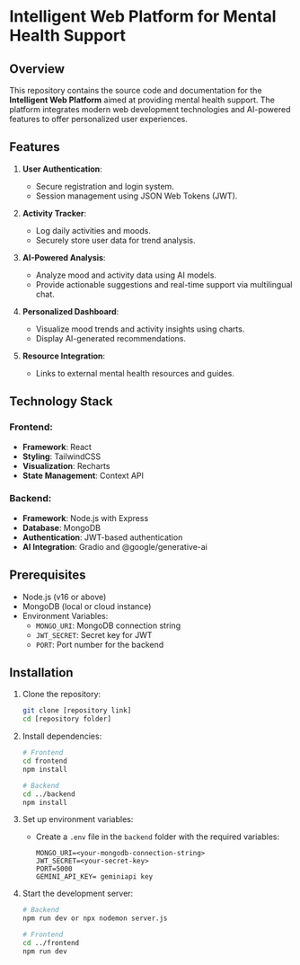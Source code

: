 # Intelligent Web Platform for Mental Health Support

## Overview
This repository contains the source code and documentation for the **Intelligent Web Platform** aimed at providing mental health support. The platform integrates modern web development technologies and AI-powered features to offer personalized user experiences.

## Features
1. **User Authentication**:
   - Secure registration and login system.
   - Session management using JSON Web Tokens (JWT).

2. **Activity Tracker**:
   - Log daily activities and moods.
   - Securely store user data for trend analysis.

3. **AI-Powered Analysis**:
   - Analyze mood and activity data using AI models.
   - Provide actionable suggestions and real-time support via multilingual chat.

4. **Personalized Dashboard**:
   - Visualize mood trends and activity insights using charts.
   - Display AI-generated recommendations.

5. **Resource Integration**:
   - Links to external mental health resources and guides.

## Technology Stack
### Frontend:
- **Framework**: React
- **Styling**: TailwindCSS
- **Visualization**: Recharts
- **State Management**: Context API

### Backend:
- **Framework**: Node.js with Express
- **Database**: MongoDB
- **Authentication**: JWT-based authentication
- **AI Integration**: Gradio and @google/generative-ai

## Prerequisites
- Node.js (v16 or above)
- MongoDB (local or cloud instance)
- Environment Variables:
  - `MONGO_URI`: MongoDB connection string
  - `JWT_SECRET`: Secret key for JWT
  - `PORT`: Port number for the backend

## Installation
1. Clone the repository:
   ```bash
   git clone [repository link]
   cd [repository folder]
   ```

2. Install dependencies:
   ```bash
   # Frontend
   cd frontend
   npm install

   # Backend
   cd ../backend
   npm install
   ```

3. Set up environment variables:
   - Create a `.env` file in the `backend` folder with the required variables:
     ```env
     MONGO_URI=<your-mongodb-connection-string>
     JWT_SECRET=<your-secret-key>
     PORT=5000
     GEMINI_API_KEY= geminiapi key
     ```

4. Start the development server:
   ```bash
   # Backend
   npm run dev or npx nodemon server.js

   # Frontend
   cd ../frontend
   npm run dev
